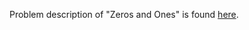 Problem description of "Zeros and Ones" is found [here](https://www.hackerrank.com/challenges/np-zeros-and-ones/problem?isFullScreen=true).
